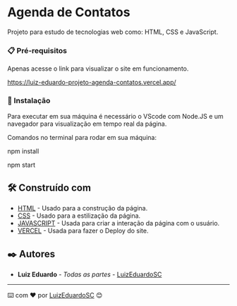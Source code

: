 # Agenda de Contatos

Projeto para estudo de tecnologias web como: HTML, CSS e JavaScript.


### 📋 Pré-requisitos

Apenas acesse o link para visualizar o site em funcionamento.

https://luiz-eduardo-projeto-agenda-contatos.vercel.app/


### 🔧 Instalação

Para executar em sua máquina é necessário o VScode com Node.JS e um navegador para visualização em tempo real da página.

Comandos no terminal para rodar em sua máquina:

npm install

npm start


## 🛠️ Construído com

* [HTML](https://www.w3schools.com/html/default.asp) - Usado para a construção da página.
* [CSS](https://www.w3schools.com/css/default.asp) - Usado para a estilização da página.
* [JAVASCRIPT](https://www.w3schools.com/js/default.asp) - Usada para criar a interação da página com o usuário.
* [VERCEL](https://vercel.com/) - Usada para fazer o Deploy do site.


## ✒️ Autores

* **Luiz Eduardo** - *Todas as partes* - [LuizEduardoSC](https://github.com/LuizEduardoSC)

---
⌨️ com ❤️ por [LuizEduardoSC](https://github.com/LuizEduardoSC) 😊

